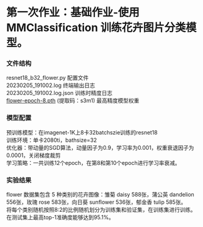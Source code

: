 # 第一次作业：基础作业-使用 MMClassification 训练花卉图片分类模型。
### 文件结构
resnet18_b32_flower.py 配置文件  
20230205_191002.log 终端输出日志  
20230205_191002.log.json 训练时精度日志  
[flower-epoch-8.pth](https://pan.baidu.com/s/1STtSLS1GtyAd4oT73x1c5A) (提取码：s3m1) 最高精度模型权重  

### 模型配置
预训练模型：在imagenet-1K上8卡32batchszie训练的resnet18  
训练环境：单卡2080ti，bathsize=32  
优化器：带动量的SGD算法，动量因子为0.9，学习率为0.001，权重衰退因子为0.0001，关闭梯度裁剪  
学习策略：一共训练12个epoch，在第8和第10个epoch进行学习率衰减。

### 实验结果
flower 数据集包含 5 种类别的花卉图像：雏菊 daisy 588张，蒲公英 dandelion 556张，玫瑰 rose 583张，向日葵 sunflower 536张，郁金香 tulip 585张。  
将每个类别随机按照8:2的比例随机划分为训练集和验证集，在训练集进行训练。  
在测试集上最高top-1准确度能够达到95.1%。